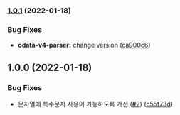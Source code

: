 ### [1.0.1](https://github.com/modusign/odata-v4-parser/compare/v1.0.0...v1.0.1) (2022-01-18)


### Bug Fixes

* **odata-v4-parser:** change version ([ca900c6](https://github.com/modusign/odata-v4-parser/commit/ca900c621b06e795d04fc274309fee79bb33163a))

## 1.0.0 (2022-01-18)


### Bug Fixes

* 문자열에 특수문자 사용이 가능하도록 개선 ([#2](https://github.com/modusign/odata-v4-parser/issues/2)) ([c55f73d](https://github.com/modusign/odata-v4-parser/commit/c55f73d20fd8f703039c3f76446c14b29236001e))
